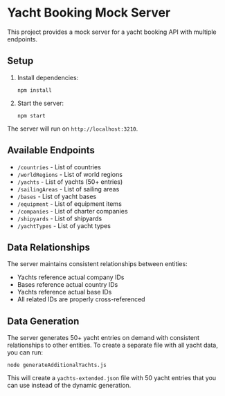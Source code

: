# Yacht Booking Mock Server

This project provides a mock server for a yacht booking API with multiple endpoints.

## Setup

1. Install dependencies:
   ```
   npm install
   ```

2. Start the server:
   ```
   npm start
   ```

The server will run on `http://localhost:3210`.

## Available Endpoints

- `/countries` - List of countries
- `/worldRegions` - List of world regions
- `/yachts` - List of yachts (50+ entries)
- `/sailingAreas` - List of sailing areas
- `/bases` - List of yacht bases
- `/equipment` - List of equipment items
- `/companies` - List of charter companies
- `/shipyards` - List of shipyards
- `/yachtTypes` - List of yacht types

## Data Relationships

The server maintains consistent relationships between entities:
- Yachts reference actual company IDs
- Bases reference actual country IDs
- Yachts reference actual base IDs
- All related IDs are properly cross-referenced

## Data Generation

The server generates 50+ yacht entries on demand with consistent relationships to other entities. To create a separate file with all yacht data, you can run:

```
node generateAdditionalYachts.js
```

This will create a `yachts-extended.json` file with 50 yacht entries that you can use instead of the dynamic generation.
